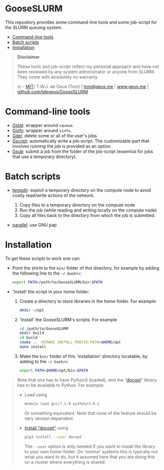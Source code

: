 # GooseSLURM

This repository provides some command-line tools and some job-script for the SLURM queuing system.

<!-- MarkdownTOC -->

- [Command-line tools](#command-line-tools)
- [Batch scripts](#batch-scripts)
- [Installation](#installation)

<!-- /MarkdownTOC -->

> **Disclaimer**
> 
> These tools and job-script reflect my personal approach and have not been reviewed by any system administrator or anyone from SLURM. They come with absolutely no warranty.
> 
>   (c - [MIT](https://github.com/tdegeus/GooseSLURM/blob/master/LICENSE)) T.W.J. de Geus (Tom) | tom@geus.me | www.geus.me | [github.com/tdegeus/GooseSLURM](https://github.com/tdegeus/GooseSLURM)

# Command-line tools

* [Gstat](https://github.com/tdegeus/GooseSLURM/blob/master/bin/Gstat): wrapper around `squeue`.
* [Ginfo](https://github.com/tdegeus/GooseSLURM/blob/master/bin/Ginfo): wrapper around `sinfo`.
* [Gdel](https://github.com/tdegeus/GooseSLURM/blob/master/bin/Gdel): delete some or all of the user's jobs.
* [Gscript](https://github.com/tdegeus/GooseSLURM/blob/master/bin/Gscript): automatically write a job-script. The customizable part that involves running the job is provided as an option.
* [Gsub](https://github.com/tdegeus/GooseSLURM/blob/master/bin/Gsub): submit a job from the folder of the job-script (essential for jobs that use a temporary directory).

# Batch scripts

* [tempdir](https://github.com/tdegeus/GooseSLURM/blob/master/examples/tempdir): exploit a temporary directory on the compute node to avoid costly read/write actions of the network.

    1.   Copy files to a temporary directory on the compute node
    2.   Run the job (while reading and writing locally on the compute node)
    3.   Copy all files back to the directory from which the job is submitted.

* [parallel](https://github.com/tdegeus/GooseSLURM/blob/master/examples/parallel/job.slurm): use GNU pap

# Installation

To get these scripts to work one can:

-   Point the `$PATH` to the `bin/` folder of this directory, for example by adding the following line to the `~/.bashrc`:
  
    ```bash
    export PATH=/path/to/GooseSLURM/bin:$PATH
    ```
-   'Install' the script in your home folder:
  
    1.  Create a directory to store libraries in the home folder. For example:
  
        ```bash
        mkdir ~/opt
        ```

    2.  'Install' the GooseSLURM's scripts. For example
  
        ```bash
        cd /path/to/GooseSLURM
        mkdir build
        cd build
        cmake .. -DCMAKE_INSTALL_PREFIX:PATH=$HOME/opt
        make install
        ```
     
    3.  Make the `bin/` folder of this 'installation' directory locatable, by adding to the `~/.bashrc`:
 
        ```bash
        export PATH=$HOME/opt/bin:$PATH
        ```

> Note that one has to have Python3 (loaded), and the "[docopt](http://docopt.org)" library has to be available to Python. For example:
> 
> *   Load using
>  
>      ```bash
>      module load gcc/7.1.0 python/3.6.1
>      ```
>
>      Or something equivalent. Note that none of the feature should be very version dependent.
>      
> *    [Install "docopt"](https://pypi.python.org/pypi/docopt/) using
> 
>      ```bash
>      pip3 install --user docopt
>      ```
>
>      The `--user` option is only needed if you want to install the library to your own home-folder. On 'normal' systems this is typically not what you want to do, but it assumed here that you are doing this on a cluster where everything is shared.
